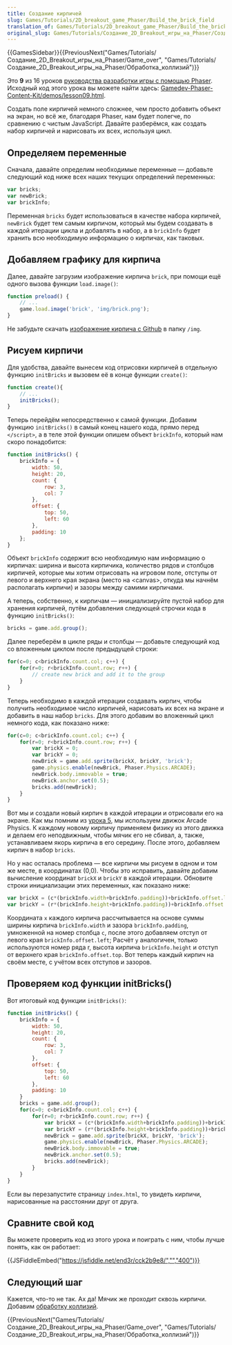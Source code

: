 ```yaml
---
title: Создание кирпичей
slug: Games/Tutorials/2D_breakout_game_Phaser/Build_the_brick_field
translation_of: Games/Tutorials/2D_breakout_game_Phaser/Build_the_brick_field
original_slug: Games/Tutorials/Создание_2D_Breakout_игры_на_Phaser/Создание_кирпичей
---
```


{{GamesSidebar}}{{PreviousNext("Games/Tutorials/Создание_2D_Breakout_игры_на_Phaser/Game_over", "Games/Tutorials/Создание_2D_Breakout_игры_на_Phaser/Обработка_коллизий")}}

Это **9** из 16 уроков [руководства разработки игры с помощью Phaser](/ru/docs/Games/Tutorials/%D0%A1%D0%BE%D0%B7%D0%B4%D0%B0%D0%BD%D0%B8%D0%B5_2D_Breakout_%D0%B8%D0%B3%D1%80%D1%8B_%D0%BD%D0%B0_Phaser). Исходный код этого урока вы можете найти здесь: [Gamedev-Phaser-Content-Kit/demos/lesson09.html](https://github.com/end3r/Gamedev-Phaser-Content-Kit/blob/gh-pages/demos/lesson09.html).

Создать поле кирпичей немного сложнее, чем просто добавить объект на экран, но всё же, благодаря Phaser, нам будет полегче, по сравнению с чистым JavaScript. Давайте разберёмся, как создать набор кирпичей и нарисовать их всех, используя цикл.

## Определяем переменные

Сначала, давайте определим необходимые переменные — добавьте следующий код ниже всех наших текущих определений переменных:

```js
var bricks;
var newBrick;
var brickInfo;
```

Переменная `bricks` будет использоваться в качестве набора кирпичей, `newBrick` будет тем самым кирпичом, который мы будем создавать в каждой итерации цикла и добавлять в набор, а в `brickInfo` будет хранить всю необходимую информацию о кирпичах, как таковых.

## Добавляем графику для кирпича

Далее, давайте загрузим изображение кирпича `brick`, при помощи ещё одного вызова функции `load.image()`:

```js
function preload() {
    // ...
    game.load.image('brick', 'img/brick.png');
}
```

Не забудьте скачать [изображение кирпича с Github](https://github.com/end3r/Gamedev-Phaser-Content-Kit/blob/gh-pages/demos/img/brick.png) в папку `/img`.

## Рисуем кирпичи

Для удобства, давайте вынесем код отрисовки кирпичей в отдельную функцию `initBricks` и вызовем её в конце функции `create()`:

```js
function create(){
    // ...
    initBricks();
}
```

Теперь перейдём непосредственно к самой функции. Добавим функцию `initBricks()` в самый конец нашего кода, прямо перед `</script>`, а в теле этой функции опишем объект `brickInfo`, который нам скоро понадобится:

```js
function initBricks() {
    brickInfo = {
        width: 50,
        height: 20,
        count: {
            row: 3,
            col: 7
        },
        offset: {
            top: 50,
            left: 60
        },
        padding: 10
    };
}
```

Объект `brickInfo` содержит всю необходимую нам информацию о кирпичах: ширина и высота кирпичика, количество рядов и столбцов кирпичей, которые мы хотим отрисовать на игровом поле, отступы от левого и верхнего края экрана (место на \<canvas>, откуда мы начнём располагать кирпичи) и зазоры между самими кирпичами.

А теперь, собственно, к кирпичам — инициализируйте пустой набор для хранения кирпичей, путём добавления следующей строчки кода в функцию `initBricks()`:

```js
bricks = game.add.group();
```

Далее переберём в цикле ряды и столбцы — добавьте следующий код со вложенным циклом после предыдущей строки:

```js
for(c=0; c<brickInfo.count.col; c++) {
    for(r=0; r<brickInfo.count.row; r++) {
        // create new brick and add it to the group
    }
}
```

Теперь необходимо в каждой итерации создавать кирпич, чтобы получить необходимое число кирпичей, нарисовать их всех на экране и добавить в наш набор `bricks`. Для этого добавим во вложенный цикл немного кода, как показано ниже:

```js
for(c=0; c<brickInfo.count.col; c++) {
    for(r=0; r<brickInfo.count.row; r++) {
        var brickX = 0;
        var brickY = 0;
        newBrick = game.add.sprite(brickX, brickY, 'brick');
        game.physics.enable(newBrick, Phaser.Physics.ARCADE);
        newBrick.body.immovable = true;
        newBrick.anchor.set(0.5);
        bricks.add(newBrick);
    }
}
```

Вот мы и создали новый кирпич в каждой итерации и отрисовали его на экране. Как мы помним из [урока 5](/Games/Tutorials/%D0%A1%D0%BE%D0%B7%D0%B4%D0%B0%D0%BD%D0%B8%D0%B5_2D_Breakout_%D0%B8%D0%B3%D1%80%D1%8B_%D0%BD%D0%B0_Phaser/Physics), мы используем движок Arcade Physics. К каждому новому кирпичу применяем физику из этого движка и делаем его неподвижным, чтобы мячик его не сбивал, а, также, устанавливаем якорь кирпича в его середину. После этого, добавляем кирпич в набор `bricks`.

Но у нас осталась проблема — все кирпичи мы рисуем в одном и том же месте, в координатах (0,0). Чтобы это исправить, давайте добавим вычисление координат `brickX` и `brickY` в каждой итерации. Обновите строки инициализации этих переменных, как показано ниже:

```js
var brickX = (c*(brickInfo.width+brickInfo.padding))+brickInfo.offset.left;
var brickY = (r*(brickInfo.height+brickInfo.padding))+brickInfo.offset.top;
```

Координата `x` каждого кирпича рассчитывается на основе суммы ширины кирпича `brickInfo.width` и зазора `brickInfo.padding`, умноженной на номер столбца `с`, после этого добавляем отступ от левого края `brickInfo.offset.left`; Расчёт `y` аналогичен, только используются номер ряда r, высота кирпича `brickInfo.height` и отступ от верхнего края `brickInfo.offset.top`. Вот теперь каждый кирпич на своём месте, с учётом всех отступов и зазоров.

## Проверяем код функции initBricks()

Вот итоговый код функции `initBricks()`:

```js
function initBricks() {
    brickInfo = {
        width: 50,
        height: 20,
        count: {
            row: 3,
            col: 7
        },
        offset: {
            top: 50,
            left: 60
        },
        padding: 10
    }
    bricks = game.add.group();
    for(c=0; c<brickInfo.count.col; c++) {
        for(r=0; r<brickInfo.count.row; r++) {
            var brickX = (c*(brickInfo.width+brickInfo.padding))+brickInfo.offset.left;
            var brickY = (r*(brickInfo.height+brickInfo.padding))+brickInfo.offset.top;
            newBrick = game.add.sprite(brickX, brickY, 'brick');
            game.physics.enable(newBrick, Phaser.Physics.ARCADE);
            newBrick.body.immovable = true;
            newBrick.anchor.set(0.5);
            bricks.add(newBrick);
        }
    }
}
```

Если вы перезапустите страницу `index.html`, то увидеть кирпичи, нарисованные на расстоянии друг от друга.

## Сравните свой код

Вы можете проверить код из этого урока и поиграть с ним, чтобы лучше понять, как он работает:

{{JSFiddleEmbed("https://jsfiddle.net/end3r/cck2b9e8/","","400")}}

## Следующий шаг

Кажется, что-то не так. Ах да! Мячик же проходит сквозь кирпичи. Добавим [обработку коллизий](/ru/docs/Games/Tutorials/%D0%A1%D0%BE%D0%B7%D0%B4%D0%B0%D0%BD%D0%B8%D0%B5_2D_Breakout_%D0%B8%D0%B3%D1%80%D1%8B_%D0%BD%D0%B0_Phaser/%D0%9E%D0%B1%D1%80%D0%B0%D0%B1%D0%BE%D1%82%D0%BA%D0%B0_%D0%BA%D0%BE%D0%BB%D0%BB%D0%B8%D0%B7%D0%B8%D0%B9).

{{PreviousNext("Games/Tutorials/Создание_2D_Breakout_игры_на_Phaser/Game_over", "Games/Tutorials/Создание_2D_Breakout_игры_на_Phaser/Обработка_коллизий")}}
